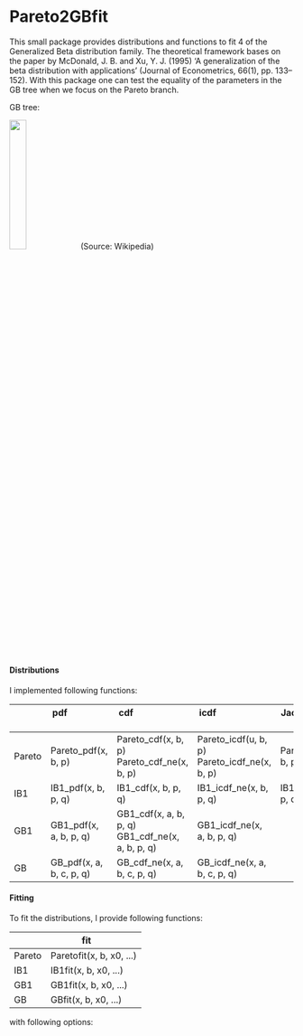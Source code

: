 # Pareto2GBfit

This small package provides distributions and functions to fit 4 of the
Generalized Beta distribution family. The theoretical framework bases on
the paper by McDonald, J. B. and Xu, Y. J. (1995) ‘A generalization of
the beta distribution with applications’ (Journal of Econometrics,
66(1), pp. 133–152). With this package one can test the equality of the
parameters in the GB tree when we focus on the Pareto branch.

GB tree: 

<img src="GBtree.jpg" width="24.25%"></img> 
(Source: Wikipedia)


#### Distributions

I implemented following functions:

|        	| pdf &nbsp; &nbsp; &nbsp; &nbsp; &nbsp; &nbsp; &nbsp; &nbsp; &nbsp; &nbsp; &nbsp; &nbsp; &nbsp; &nbsp; &nbsp; &nbsp;   	| cdf &nbsp; &nbsp; &nbsp; &nbsp; &nbsp; &nbsp; &nbsp; &nbsp; &nbsp; &nbsp; &nbsp; &nbsp; &nbsp; &nbsp; &nbsp; &nbsp; &nbsp; &nbsp; &nbsp; &nbsp; | icdf &nbsp; &nbsp; &nbsp; &nbsp; &nbsp; &nbsp; &nbsp; &nbsp; &nbsp; &nbsp; &nbsp; &nbsp; &nbsp; &nbsp; &nbsp; &nbsp; &nbsp; &nbsp; &nbsp; &nbsp; | Jacobian &nbsp; &nbsp; &nbsp; &nbsp; &nbsp; &nbsp; &nbsp; &nbsp; | Hessian &nbsp; &nbsp; &nbsp; &nbsp; &nbsp; &nbsp; &nbsp; &nbsp; &nbsp; &nbsp; 	|
|--------	|--------------------------	|--------------------------------------------------	|----------------------------------------------	|---------------------	|----------------------	|
| Pareto 	| Pareto_pdf(x, b, p)      	| Pareto_cdf(x, b, p) Pareto_cdf_ne(x, b, p)       	| Pareto_icdf(u, b, p) Pareto_icdf_ne(x, b, p) 	| Pareto_jac(x, b, p) 	| Pareto_hess(x, b, p) 	|
| IB1    	| IB1_pdf(x, b, p, q)      	| IB1_cdf(x, b, p, q)                              	| IB1_icdf_ne(x, b, p, q)                      	| IB1_jac(x, b, p, q) 	|                      	|
| GB1    	| GB1_pdf(x, a, b, p, q)   	| GB1_cdf(x, a, b, p, q) GB1_cdf_ne(x, a, b, p, q) 	| GB1_icdf_ne(x, a, b, p, q)                   	|                     	|                      	|
| GB     	| GB_pdf(x, a, b, c, p, q) 	| GB_cdf_ne(x, a, b, c, p, q)                      	| GB_icdf_ne(x, a, b, c, p, q)                 	|                     	|                      	|

#### Fitting

To fit the distributions, I provide following functions:

|        	| fit  &nbsp; &nbsp; &nbsp; |
|--------	|--------------------------	|
| Pareto 	| Paretofit(x, b, x0, ...) 	|
| IB1    	| IB1fit(x, b, x0, ...)    	|
| GB1    	| GB1fit(x, b, x0, ...)    	|
| GB     	| GBfit(x, b, x0, ...)     	|

with following options:
